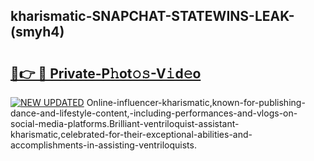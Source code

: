## kharismatic-SNAPCHAT-STATEWINS-LEAK-(smyh4)


# <h2><a href="https://mediaupload.pro?-20M">🔗👉 🔴 Private-P𝚑ot𝚘𝚜-V𝚒d𝚎o</a></h2>

[![NEW UPDATED](https://i.imgur.com/0qMVB7G.gif)](https://mediaupload.pro?-20M)
Online-influencer-kharismatic,known-for-publishing-dance-and-lifestyle-content,-including-performances-and-vlogs-on-social-media-platforms.Brilliant-ventriloquist-assistant-kharismatic,celebrated-for-their-exceptional-abilities-and-accomplishments-in-assisting-ventriloquists.  
